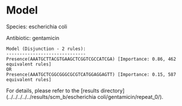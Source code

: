 
# Model

Species: escherichia coli

Antibiotic: gentamicin

```
Model (Disjunction - 2 rules):
------------------------------
Presence(AAATGCTTACGTGAAGCTCGGTCGCCATCGA) [Importance: 0.86, 462 equivalent rules]
OR
Presence(AAATGCTCGGCGGGCGCGTCATGGAGGAGTT) [Importance: 0.15, 587 equivalent rules]

```

For details, please refer to the [results directory](../../../../../results/scm_b/escherichia coli/gentamicin/repeat_0/).

